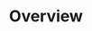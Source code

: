 ---
title: Overview
description: Topics that will give you an overview on how to build applications using the Dolittle Runtime and SDK.
tags: runtime, sdk, overview, articles
---